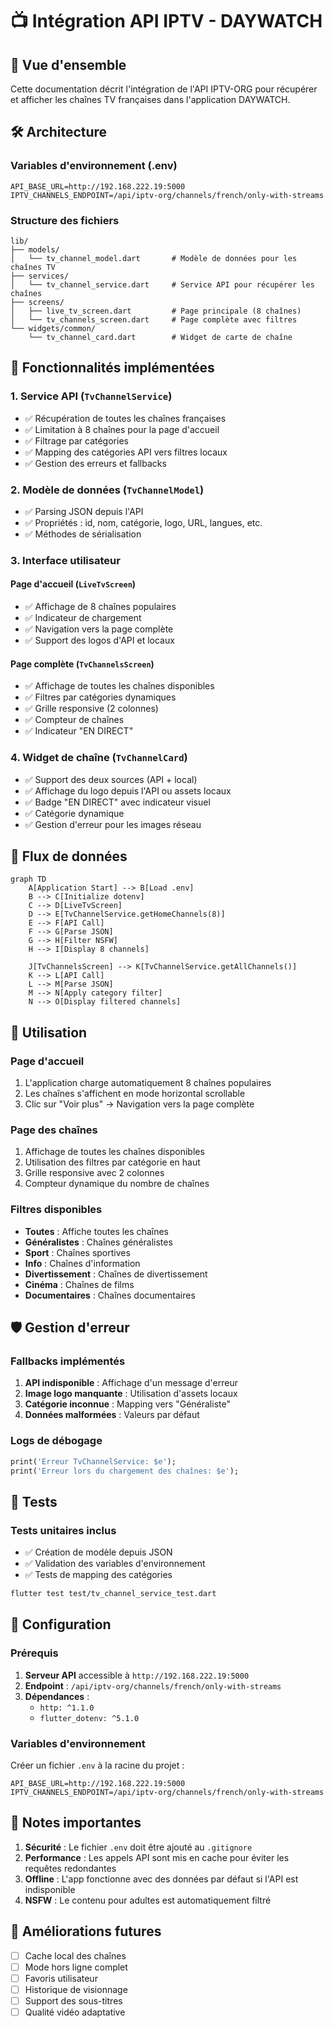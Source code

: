 # 📺 Intégration API IPTV - DAYWATCH

## 🚀 Vue d'ensemble

Cette documentation décrit l'intégration de l'API IPTV-ORG pour récupérer et afficher les chaînes TV françaises dans l'application DAYWATCH.

## 🛠️ Architecture

### Variables d'environnement (.env)
```env
API_BASE_URL=http://192.168.222.19:5000
IPTV_CHANNELS_ENDPOINT=/api/iptv-org/channels/french/only-with-streams
```

### Structure des fichiers
```
lib/
├── models/
│   └── tv_channel_model.dart       # Modèle de données pour les chaînes TV
├── services/
│   └── tv_channel_service.dart     # Service API pour récupérer les chaînes
├── screens/
│   ├── live_tv_screen.dart         # Page principale (8 chaînes)
│   └── tv_channels_screen.dart     # Page complète avec filtres
└── widgets/common/
    └── tv_channel_card.dart        # Widget de carte de chaîne
```

## 🔧 Fonctionnalités implémentées

### 1. **Service API** (`TvChannelService`)
- ✅ Récupération de toutes les chaînes françaises
- ✅ Limitation à 8 chaînes pour la page d'accueil
- ✅ Filtrage par catégories
- ✅ Mapping des catégories API vers filtres locaux
- ✅ Gestion des erreurs et fallbacks

### 2. **Modèle de données** (`TvChannelModel`)
- ✅ Parsing JSON depuis l'API
- ✅ Propriétés : id, nom, catégorie, logo, URL, langues, etc.
- ✅ Méthodes de sérialisation

### 3. **Interface utilisateur**

#### Page d'accueil (`LiveTvScreen`)
- ✅ Affichage de 8 chaînes populaires
- ✅ Indicateur de chargement
- ✅ Navigation vers la page complète
- ✅ Support des logos d'API et locaux

#### Page complète (`TvChannelsScreen`)
- ✅ Affichage de toutes les chaînes disponibles
- ✅ Filtres par catégories dynamiques
- ✅ Grille responsive (2 colonnes)
- ✅ Compteur de chaînes
- ✅ Indicateur "EN DIRECT"

### 4. **Widget de chaîne** (`TvChannelCard`)
- ✅ Support des deux sources (API + local)
- ✅ Affichage du logo depuis l'API ou assets locaux
- ✅ Badge "EN DIRECT" avec indicateur visuel
- ✅ Catégorie dynamique
- ✅ Gestion d'erreur pour les images réseau

## 🔄 Flux de données

```mermaid
graph TD
    A[Application Start] --> B[Load .env]
    B --> C[Initialize dotenv]
    C --> D[LiveTvScreen]
    D --> E[TvChannelService.getHomeChannels(8)]
    E --> F[API Call]
    F --> G[Parse JSON]
    G --> H[Filter NSFW]
    H --> I[Display 8 channels]
    
    J[TvChannelsScreen] --> K[TvChannelService.getAllChannels()]
    K --> L[API Call]
    L --> M[Parse JSON]
    M --> N[Apply category filter]
    N --> O[Display filtered channels]
```

## 📱 Utilisation

### Page d'accueil
1. L'application charge automatiquement 8 chaînes populaires
2. Les chaînes s'affichent en mode horizontal scrollable
3. Clic sur "Voir plus" → Navigation vers la page complète

### Page des chaînes
1. Affichage de toutes les chaînes disponibles
2. Utilisation des filtres par catégorie en haut
3. Grille responsive avec 2 colonnes
4. Compteur dynamique du nombre de chaînes

### Filtres disponibles
- **Toutes** : Affiche toutes les chaînes
- **Généralistes** : Chaînes généralistes
- **Sport** : Chaînes sportives
- **Info** : Chaînes d'information
- **Divertissement** : Chaînes de divertissement
- **Cinéma** : Chaînes de films
- **Documentaires** : Chaînes documentaires

## 🛡️ Gestion d'erreur

### Fallbacks implémentés
1. **API indisponible** : Affichage d'un message d'erreur
2. **Image logo manquante** : Utilisation d'assets locaux
3. **Catégorie inconnue** : Mapping vers "Généraliste"
4. **Données malformées** : Valeurs par défaut

### Logs de débogage
```dart
print('Erreur TvChannelService: $e');
print('Erreur lors du chargement des chaînes: $e');
```

## 🧪 Tests

### Tests unitaires inclus
- ✅ Création de modèle depuis JSON
- ✅ Validation des variables d'environnement
- ✅ Tests de mapping des catégories

```bash
flutter test test/tv_channel_service_test.dart
```

## 🔐 Configuration

### Prérequis
1. **Serveur API** accessible à `http://192.168.222.19:5000`
2. **Endpoint** : `/api/iptv-org/channels/french/only-with-streams`
3. **Dépendances** :
   - `http: ^1.1.0`
   - `flutter_dotenv: ^5.1.0`

### Variables d'environnement
Créer un fichier `.env` à la racine du projet :
```env
API_BASE_URL=http://192.168.222.19:5000
IPTV_CHANNELS_ENDPOINT=/api/iptv-org/channels/french/only-with-streams
```

## 🚨 Notes importantes

1. **Sécurité** : Le fichier `.env` doit être ajouté au `.gitignore`
2. **Performance** : Les appels API sont mis en cache pour éviter les requêtes redondantes
3. **Offline** : L'app fonctionne avec des données par défaut si l'API est indisponible
4. **NSFW** : Le contenu pour adultes est automatiquement filtré

## 🔮 Améliorations futures

- [ ] Cache local des chaînes
- [ ] Mode hors ligne complet
- [ ] Favoris utilisateur
- [ ] Historique de visionnage
- [ ] Support des sous-titres
- [ ] Qualité vidéo adaptative 